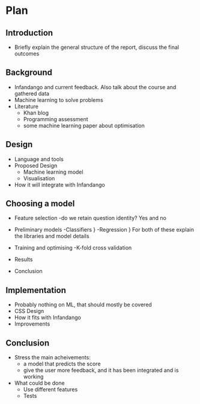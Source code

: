 # Plan #

## Introduction ##
* Briefly explain the general structure of the report, discuss the final outcomes
## Background ##
* Infandango and current feedback. Also talk about the course and gathered data
* Machine learning to solve problems
* Literature
	- Khan blog
	- Programming assessment
	- some machine learning paper about optimisation
## Design ##
* Language and tools
* Proposed Design
	- Machine learning model
	- Visualisation
* How it will integrate with Infandango
## Choosing a model ##
* Feature selection
	-do we retain question identity? Yes and no
* Preliminary models
	-Classifiers	}
	-Regression		} For both of these explain the libraries and model details
* Training and optimising
	-K-fold cross validation
* Results

* Conclusion
## Implementation ##
* Probably nothing on ML, that should mostly be covered
* CSS Design
* How it fits with Infandango
* Improvements
## Conclusion ##
* Stress the main acheivements:
	- a model that predicts the score
	- give the user more feedback, and it has been integrated and is working
* What could be done
	- Use different features
	- Tests
 
